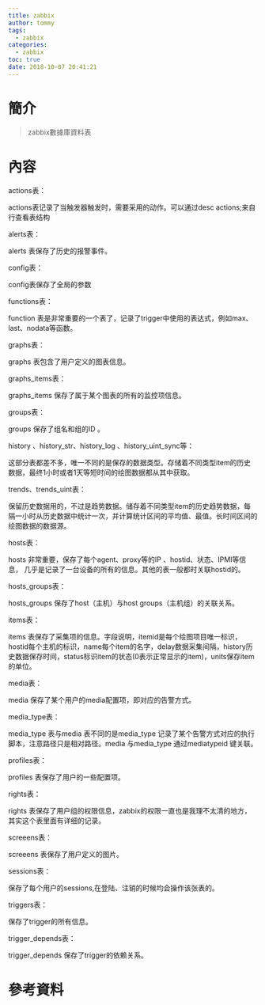 ```yaml
---
title: zabbix
author: tommy
tags:
  - zabbix
categories:
  - zabbix
toc: true
date: 2018-10-07 20:41:21
---
```


# 簡介

> zabbix數據庫資料表

<!--more-->
# 內容



actions表：

actions表记录了当触发器触发时，需要采用的动作。可以通过desc actions;来自行查看表结构

alerts表：

alerts 表保存了历史的报警事件。

config表：

config表保存了全局的参数

functions表：

function 表是非常重要的一个表了，记录了trigger中使用的表达式，例如max、last、nodata等函数。

graphs表：

graphs 表包含了用户定义的图表信息。

graphs_items表：

graphs_items 保存了属于某个图表的所有的监控项信息。

groups表：

groups 保存了组名和组的ID 。

history 、history_str、history_log 、history_uint_sync等：

这部分表都差不多，唯一不同的是保存的数据类型。存储着不同类型item的历史数据，最终1小时或者1天等短时间的绘图数据都从其中获取。

trends、trends_uint表：

保留历史数据用的，不过是趋势数据。储存着不同类型item的历史趋势数据，每隔一小时从历史数据中统计一次，并计算统计区间的平均值、最值。长时间区间的绘图数据的数据源。

hosts表：

hosts 非常重要，保存了每个agent、proxy等的IP 、hostid、状态、IPMI等信息， 几乎是记录了一台设备的所有的信息。其他的表一般都时关联hostid的。

hosts_groups表：

hosts_groups 保存了host（主机）与host groups（主机组）的关联关系。

items表：

items 表保存了采集项的信息。字段说明，itemid是每个绘图项目唯一标识，hostid每个主机的标识，name每个item的名字，delay数据采集间隔，history历史数据保存时间，status标识item的状态(0表示正常显示的item)，units保存item的单位。

media表：

media 保存了某个用户的media配置项，即对应的告警方式。

media_type表：

media_type 表与media 表不同的是media_type 记录了某个告警方式对应的执行脚本，注意路径只是相对路径。media 与media_type 通过mediatypeid 键关联。

profiles表：

profiles 表保存了用户的一些配置项。

rights表：

rights 表保存了用户组的权限信息，zabbix的权限一直也是我理不太清的地方， 其实这个表里面有详细的记录。

screeens表：

screeens 表保存了用户定义的图片。

sessions表：

保存了每个用户的sessions,在登陆、注销的时候均会操作该张表的。

triggers表：

保存了trigger的所有信息。

trigger_depends表：

trigger_depends 保存了trigger的依赖关系。



# 參考資料


